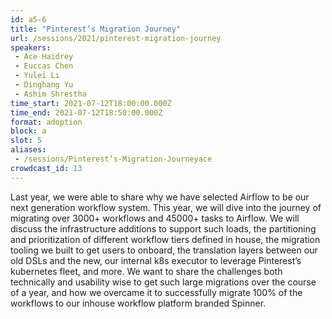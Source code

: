 ```yaml
---
id: a5-6
title: "Pinterest’s Migration Journey"
url: /sessions/2021/pinterest-migration-journey
speakers:
 - Ace Haidrey
 - Euccas Chen
 - Yulei Li
 - Dinghang Yu
 - Ashim Shrestha
time_start: 2021-07-12T18:00:00.000Z
time_end: 2021-07-12T18:50:00.000Z
format: adoption
block: a
slot: 5
aliases:
 - /sessions/Pinterest’s-Migration-Journeyace
crowdcast_id: 13
---
```


Last year, we were able to share why we have selected Airflow to be our next generation workflow system. This year, we will dive into the journey of migrating over 3000+ workflows and 45000+ tasks to Airflow. We will discuss the infrastructure additions to support such loads, the partitioning and prioritization of different workflow tiers defined in house, the migration tooling we built to get users to onboard, the translation layers between our old DSLs and the new, our internal k8s executor to leverage Pinterest’s kubernetes fleet, and more. We want to share the challenges both technically and usability wise to get such large migrations over the course of a year, and how we overcame it to successfully migrate 100% of the workflows to our inhouse workflow platform branded Spinner.
